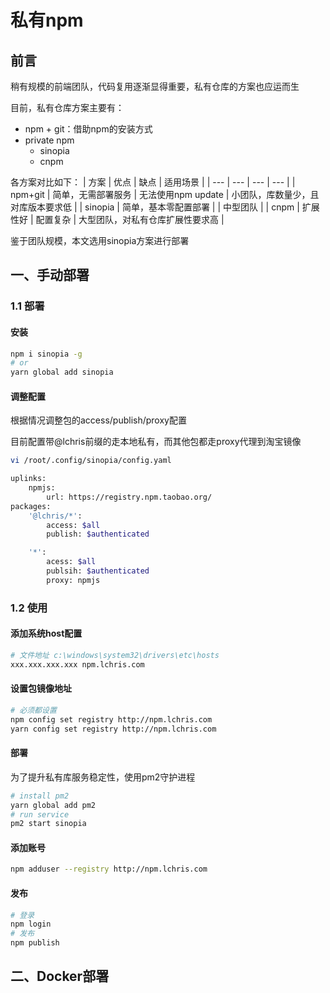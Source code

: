 # 私有npm

## 前言

稍有规模的前端团队，代码复用逐渐显得重要，私有仓库的方案也应运而生

目前，私有仓库方案主要有：
- npm + git：借助npm的安装方式
- private npm
	- sinopia
	- cnpm


各方案对比如下：
| 方案 | 优点 | 缺点 | 适用场景 |
| --- | --- | --- | --- |
| npm+git | 简单，无需部署服务 | 无法使用npm update | 小团队，库数量少，且对库版本要求低 |
| sinopia | 简单，基本零配置部署 |  | 中型团队 |
| cnpm | 扩展性好 | 配置复杂 | 大型团队，对私有仓库扩展性要求高 |

鉴于团队规模，本文选用sinopia方案进行部署

## 一、手动部署

### 1.1 部署

#### 安装

```bash
npm i sinopia -g
# or
yarn global add sinopia
```

#### 调整配置
根据情况调整包的access/publish/proxy配置

目前配置带@lchris前缀的走本地私有，而其他包都走proxy代理到淘宝镜像

```bash
vi /root/.config/sinopia/config.yaml

uplinks:
	npmjs:
		url: https://registry.npm.taobao.org/
packages:
	'@lchris/*':
		access: $all
		publish: $authenticated

	'*':
		acess: $all
		publsih: $authenticated
		proxy: npmjs
```

### 1.2 使用

#### 添加系统host配置
```bash
# 文件地址 c:\windows\system32\drivers\etc\hosts
xxx.xxx.xxx.xxx npm.lchris.com
```

#### 设置包镜像地址
```bash
# 必须都设置
npm config set registry http://npm.lchris.com
yarn config set registry http://npm.lchris.com
```

#### 部署

为了提升私有库服务稳定性，使用pm2守护进程

```bash
# install pm2
yarn global add pm2
# run service
pm2 start sinopia
```

#### 添加账号
```bash
npm adduser --registry http://npm.lchris.com
```

#### 发布
```bash
# 登录
npm login
# 发布
npm publish
```

## 二、Docker部署